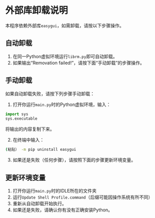 # 外部库卸载说明

本程序依赖外部库`easygui`，如需卸载，请按以下步骤操作。

## 自动卸载

1. 在同一Python虚拟环境运行`librm.py`即可自动卸载。
2. 如果输出“Removation failed!”，请按下面“手动卸载”的步骤操作。

## 手动卸载

如果自动卸载失败，请按下列步骤手动卸载：

1. 打开你运行`main.py`时的Python虚拟环境，输入：

  ```python
  import sys
  sys.executable
  ```
  
将输出的内容复制下来。

2. 在终端中输入：

  ```bash
  (粘贴） -m pip uninstall easygui
  ```

3. 如果还是失败（任何步骤），请按照下面的步骤更新环境变量。

## 更新环境变量

1. 打开你运行`main.py`时的IDLE所在的文件夹
2. 运行`Update Shell Profile.command`（后缀可能因操作系统有所不同）
3. 重新从自动卸载开始执行。
4. 如果还是失败，请确认你有没有正确安装Python。
